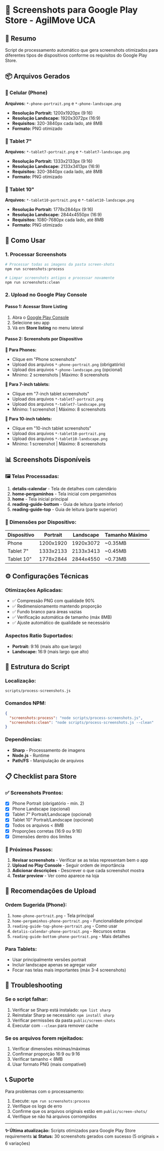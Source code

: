 # 📱 Screenshots para Google Play Store - AgilMove UCA

## 🎯 Resumo

Script de processamento automático que gera screenshots otimizados para diferentes tipos de dispositivos conforme os requisitos do Google Play Store.

## 📦 Arquivos Gerados

### 📱 Celular (Phone)
**Arquivos:** `*-phone-portrait.png` e `*-phone-landscape.png`
- **Resolução Portrait:** 1200x1920px (9:16)
- **Resolução Landscape:** 1920x3072px (16:9) 
- **Requisitos:** 320-3840px cada lado, até 8MB
- **Formato:** PNG otimizado

### 📱 Tablet 7" 
**Arquivos:** `*-tablet7-portrait.png` e `*-tablet7-landscape.png`
- **Resolução Portrait:** 1333x2133px (9:16)
- **Resolução Landscape:** 2133x3413px (16:9)
- **Requisitos:** 320-3840px cada lado, até 8MB
- **Formato:** PNG otimizado

### 📱 Tablet 10"
**Arquivos:** `*-tablet10-portrait.png` e `*-tablet10-landscape.png`
- **Resolução Portrait:** 1778x2844px (9:16)
- **Resolução Landscape:** 2844x4550px (16:9)
- **Requisitos:** 1080-7680px cada lado, até 8MB
- **Formato:** PNG otimizado

## 🚀 Como Usar

### 1. Processar Screenshots
```bash
# Processar todas as imagens da pasta screen-shots
npm run screenshots:process

# Limpar screenshots antigos e processar novamente
npm run screenshots:clean
```

### 2. Upload no Google Play Console

#### Passo 1: Acessar Store Listing
1. Abra o [Google Play Console](https://play.google.com/console)
2. Selecione seu app
3. Vá em **Store listing** no menu lateral

#### Passo 2: Screenshots por Dispositivo

**📱 Para Phones:**
- Clique em "Phone screenshots"
- Upload dos arquivos `*-phone-portrait.png` (obrigatório)
- Upload dos arquivos `*-phone-landscape.png` (opcional)
- Mínimo: 2 screenshots | Máximo: 8 screenshots

**📱 Para 7-inch tablets:**
- Clique em "7-inch tablet screenshots"
- Upload dos arquivos `*-tablet7-portrait.png`
- Upload dos arquivos `*-tablet7-landscape.png`
- Mínimo: 1 screenshot | Máximo: 8 screenshots

**📱 Para 10-inch tablets:**
- Clique em "10-inch tablet screenshots"
- Upload dos arquivos `*-tablet10-portrait.png`
- Upload dos arquivos `*-tablet10-landscape.png`
- Mínimo: 1 screenshot | Máximo: 8 screenshots

## 📊 Screenshots Disponíveis

### 🖼️ Telas Processadas:
1. **detalis-calendar** - Tela de detalhes com calendário
2. **home-pergaminhos** - Tela inicial com pergaminhos
3. **home** - Tela inicial principal
4. **reading-guide-bottom** - Guia de leitura (parte inferior)
5. **reading-guide-top** - Guia de leitura (parte superior)

### 📏 Dimensões por Dispositivo:

| Dispositivo | Portrait | Landscape | Tamanho Máximo |
|-------------|----------|-----------|----------------|
| Phone | 1200x1920 | 1920x3072 | ~0.35MB |
| Tablet 7" | 1333x2133 | 2133x3413 | ~0.45MB |
| Tablet 10" | 1778x2844 | 2844x4550 | ~0.73MB |

## ⚙️ Configurações Técnicas

### Otimizações Aplicadas:
- ✅ Compressão PNG com qualidade 90%
- ✅ Redimensionamento mantendo proporção
- ✅ Fundo branco para áreas vazias
- ✅ Verificação automática de tamanho (máx 8MB)
- ✅ Ajuste automático de qualidade se necessário

### Aspectos Ratio Suportados:
- **Portrait:** 9:16 (mais alto que largo)
- **Landscape:** 16:9 (mais largo que alto)

## 🔧 Estrutura do Script

### Localização:
```
scripts/process-screenshots.js
```

### Comandos NPM:
```json
{
  "screenshots:process": "node scripts/process-screenshots.js",
  "screenshots:clean": "node scripts/process-screenshots.js --clean"
}
```

### Dependências:
- **Sharp** - Processamento de imagens
- **Node.js** - Runtime
- **Path/FS** - Manipulação de arquivos

## 📋 Checklist para Store

### ✅ Screenshots Prontos:
- [x] Phone Portrait (obrigatório - mín. 2)
- [x] Phone Landscape (opcional)
- [x] Tablet 7" Portrait/Landscape (opcional)
- [x] Tablet 10" Portrait/Landscape (opcional)
- [x] Todos os arquivos < 8MB
- [x] Proporções corretas (16:9 ou 9:16)
- [x] Dimensões dentro dos limites

### 📱 Próximos Passos:
1. **Revisar screenshots** - Verificar se as telas representam bem o app
2. **Upload no Play Console** - Seguir ordem de importância
3. **Adicionar descrições** - Descrever o que cada screenshot mostra
4. **Testar preview** - Ver como aparece na loja

## 🎨 Recomendações de Upload

### Ordem Sugerida (Phone):
1. `home-phone-portrait.png` - Tela principal
2. `home-pergaminhos-phone-portrait.png` - Funcionalidade principal
3. `reading-guide-top-phone-portrait.png` - Como usar
4. `detalis-calendar-phone-portrait.png` - Recursos extras
5. `reading-guide-bottom-phone-portrait.png` - Mais detalhes

### Para Tablets:
- Usar principalmente versões portrait
- Incluir landscape apenas se agregar valor
- Focar nas telas mais importantes (máx 3-4 screenshots)

## 🚨 Troubleshooting

### Se o script falhar:
1. Verificar se Sharp está instalado: `npm list sharp`
2. Reinstalar Sharp se necessário: `npm install sharp`
3. Verificar permissões da pasta `public/screen-shots`
4. Executar com `--clean` para remover cache

### Se os arquivos forem rejeitados:
1. Verificar dimensões mínimas/máximas
2. Confirmar proporção 16:9 ou 9:16
3. Verificar tamanho < 8MB
4. Usar formato PNG (mais compatível)

## 📞 Suporte

Para problemas com o processamento:
1. Execute: `npm run screenshots:process` 
2. Verifique os logs de erro
3. Confirme que os arquivos originais estão em `public/screen-shots/`
4. Verifique se não há arquivos corrompidos

---

**✨ Última atualização:** Scripts otimizados para Google Play Store requirements
**📊 Status:** 30 screenshots gerados com sucesso (5 originais × 6 variações)
